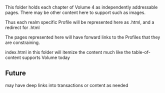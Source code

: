 This folder holds each chapter of Volume 4 as independently addressable pages. There may be other content here to support such as images. 

Thus each realm specific Profile will be represented here as <realm><profile acronym>.html, and a redirect for <realm><profile name>.html

The pages represented here will have forward links to the Profiles that they are constraining. 

index.html in this folder will itemize the content much like the table-of-content supports Volume today

## Future

may have deep links into transactions or content as needed
